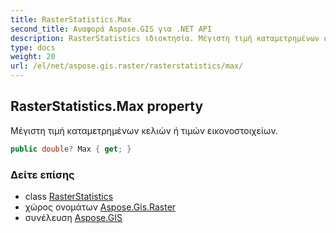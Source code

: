 ```yaml
---
title: RasterStatistics.Max
second_title: Αναφορά Aspose.GIS για .NET API
description: RasterStatistics ιδιοκτησία. Μέγιστη τιμή καταμετρημένων κελιών ή τιμών εικονοστοιχείων.
type: docs
weight: 20
url: /el/net/aspose.gis.raster/rasterstatistics/max/
---
```

## RasterStatistics.Max property

Μέγιστη τιμή καταμετρημένων κελιών ή τιμών εικονοστοιχείων.

```csharp
public double? Max { get; }
```

### Δείτε επίσης

* class [RasterStatistics](../)
* χώρος ονομάτων [Aspose.Gis.Raster](../../rasterstatistics/)
* συνέλευση [Aspose.GIS](../../../)


